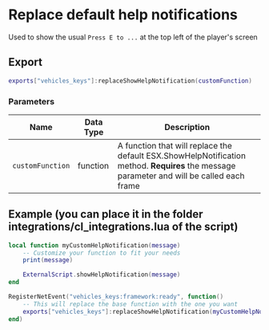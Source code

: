 # Replace default help notifications

Used to show the usual `Press E to ...` at the top left of the player's screen

## Export
``` lua
exports["vehicles_keys"]:replaceShowHelpNotification(customFunction)
```

### Parameters

| Name              | Data Type | Description                 |
| -                 | -         | -                             |
| `customFunction`         | function    | A function that will replace the default ESX.ShowHelpNotification method. **Requires** the message parameter and will be called each frame |

## Example (you can place it in the folder integrations/cl_integrations.lua of the script)
``` lua
local function myCustomHelpNotification(message)
    -- Customize your function to fit your needs
    print(message)

    ExternalScript.showHelpNotification(message)
end

RegisterNetEvent("vehicles_keys:framework:ready", function() 
    -- This will replace the base function with the one you want
    exports["vehicles_keys"]:replaceShowHelpNotification(myCustomHelpNotification)
end)
```
